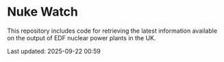# Nuke Watch

This repository includes code for retrieving the latest information available on the output of EDF nuclear power plants in the UK.

Last updated: 2025-09-22 00:59